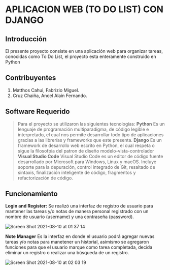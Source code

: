 # APLICACION WEB (TO DO LIST) CON DJANGO 
## Introducción
El presente proyecto consiste en una aplicación web para organizar tareas, conocidas como To Do List, el proyecto esta enteramente construido en Python
## Contribuyentes

  1. Matthos Cahui, Fabrizio Miguel.
  2. Cruz Chaiña, Ancel Alain Fernando.

## Software Requerido
> Para el proyecto se utilizaron las siguientes tecnologías:
 **Python**
Es un lenguaje de programación multiparadigma, de código legible e interpretado, el cual nos permite desarrollar todo tipo de aplicaciones gracias a las librerías y frameworks que este presenta.
 **Django**
> Es un framework de desarrollo web escrito en Python, el cual respeta o sigue la filosofpia del patron de diseño modelo-vista-controlador
**Visual Studio Code**
> Visual Studio Code es un editor de código fuente desarrollado por Microsoft para Windows, Linux y macOS. Incluye soporte para la depuración, control integrado de Git, resaltado de sintaxis, finalización inteligente de código, fragmentos y refactorización de código.

## Funcionamiento
**Login and Register:** Se realizó una interfaz de registro de usuario para mantener las tareas y/o notas de manera personal registrado con un nombre de usuario (username) y una contraseña (password).

![Screen Shot 2021-08-10 at 01 37 14](https://user-images.githubusercontent.com/26489042/128823050-894a631d-f3f6-421f-b896-91c9bebabb40.png)

**Note Manager** Es la interfaz en donde el usuario podrá agregar nuevas tareas y/o notas para manetener un historial, asimismo se agregaron funciones para que el usuario marque como tarea completada, decida eliminar un registro o realizar una búsqueda de un registro.

![Screen Shot 2021-08-10 at 02 03 19](https://user-images.githubusercontent.com/26489042/128823111-2a7138ae-8824-403c-b831-730fa09b4167.png)
